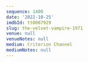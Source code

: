 ```yaml
---
sequence: 1400
date: '2022-10-25'
imdbId: tt0067929
slug: the-velvet-vampire-1971
venue: null
venueNotes: null
medium: Criterion Channel
mediumNotes: null
---
```


